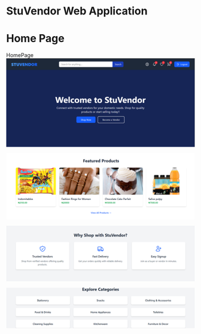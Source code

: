  # StuVendor Web Application

# Home Page

HomePage
![Homepage Screenshot](images/homepage-1.png)

![Homepage Screenshot](images/homepage-2.png)

![Homepage Screenshot](images/homepage-3.png)

![Homepage Screenshot](images/homepage-4.png)